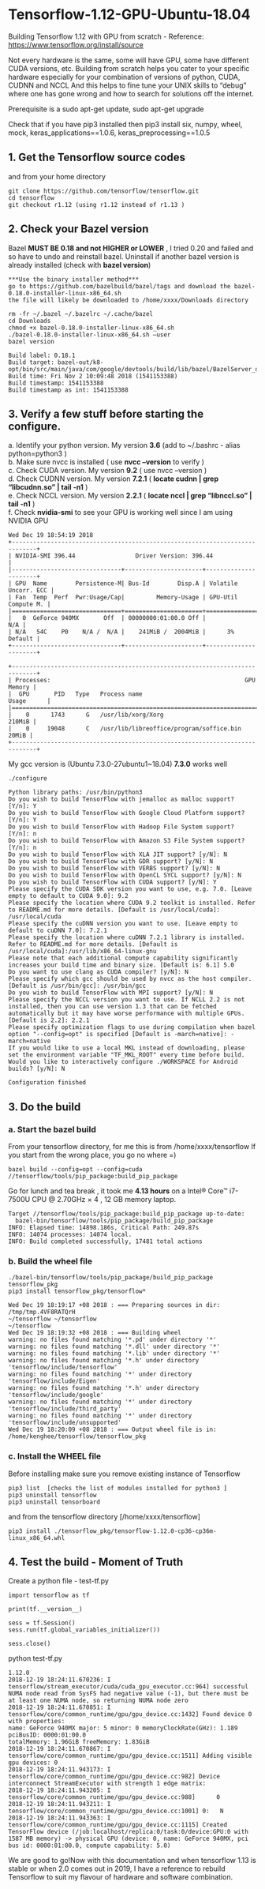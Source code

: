 # Tensorflow-1.12-GPU-Ubuntu-18.04
Building Tensorflow 1.12 with GPU from scratch - Reference: https://www.tensorflow.org/install/source

Not every hardware is the same, some will have GPU, some have different CUDA versions, etc.  Building from scratch helps you cater to your specific hardware especially for your combination of versions of python, CUDA, CUDNN and NCCL   And this helps to fine tune your UNIX skills to “debug” where one has gone wrong and how to search for solutions off the internet. 

Prerequisite is a sudo apt-get update, sudo apt-get upgrade 

Check that if you have pip3 installed
then pip3 install six, numpy, wheel, mock, keras_applications==1.0.6, keras_preprocessing==1.0.5

## 1.  Get the Tensorflow source codes

and from your home directory
```
git clone https://github.com/tensorflow/tensorflow.git  
cd tensorflow
git checkout r1.12 (using r1.12 instead of r1.13 )
```
## 2.  Check your Bazel version

Bazel **MUST BE 0.18 and not HIGHER or LOWER** , I tried 0.20 and failed and so have to undo and reinstall bazel.
Uninstall if another bazel version is already installed (check with **bazel version**)
```
***Use the binary installer method***
go to https://github.com/bazelbuild/bazel/tags and download the bazel-0.18.0-installer-linux-x86_64.sh
the file will likely be downloaded to /home/xxxx/Downloads directory
```

```bazel shutdown
rm -fr ~/.bazel ~/.bazelrc ~/.cache/bazel
cd Downloads
chmod +x bazel-0.18.0-installer-linux-x86_64.sh
./bazel-0.18.0-installer-linux-x86_64.sh –user
bazel version  
```
```
Build label: 0.18.1
Build target: bazel-out/k8-opt/bin/src/main/java/com/google/devtools/build/lib/bazel/BazelServer_deploy.jar
Build time: Fri Nov 2 10:09:48 2018 (1541153388)
Build timestamp: 1541153388
Build timestamp as int: 1541153388
```

## 3.  Verify a few stuff before starting the configure.

a. Identify your python version. My version **3.6** (add to ~/.bashrc - alias python=python3 )  
b. Make sure nvcc is installed ( use **nvcc –version** to verify )  
c. Check CUDA version. My version **9.2**  ( use nvcc –version )  
d. Check CUDNN version.  My version **7.2.1** ( **locate cudnn | grep “libcudnn.so” | tail -n1** )   
e. Check NCCL version.  My version **2.2.1** ( **locate nccl | grep “libnccl.so” | tail -n1** )  
f. Check **nvidia-smi** to see your GPU is working well since I am using NVIDIA GPU 
```
Wed Dec 19 18:54:19 2018       
+-----------------------------------------------------------------------------+
| NVIDIA-SMI 396.44                 Driver Version: 396.44                    |
|-------------------------------+----------------------+----------------------+
| GPU  Name        Persistence-M| Bus-Id        Disp.A | Volatile Uncorr. ECC |
| Fan  Temp  Perf  Pwr:Usage/Cap|         Memory-Usage | GPU-Util  Compute M. |
|===============================+======================+======================|
|   0  GeForce 940MX       Off  | 00000000:01:00.0 Off |                  N/A |
| N/A   54C    P0    N/A /  N/A |    241MiB /  2004MiB |      3%      Default |
+-------------------------------+----------------------+----------------------+
                                                                               
+-----------------------------------------------------------------------------+
| Processes:                                                       GPU Memory |
|  GPU       PID   Type   Process name                             Usage      |
|=============================================================================|
|    0      1743      G   /usr/lib/xorg/Xorg                           210MiB |
|    0     19048      C   /usr/lib/libreoffice/program/soffice.bin      20MiB |
+-----------------------------------------------------------------------------+
```
My gcc version is (Ubuntu 7.3.0-27ubuntu1~18.04) **7.3.0** works well
```
./configure
```
    Python library paths: /usr/bin/python3
    Do you wish to build TensorFlow with jemalloc as malloc support? [Y/n]: Y
    Do you wish to build TensorFlow with Google Cloud Platform support? [Y/n]: Y
    Do you wish to build TensorFlow with Hadoop File System support? [Y/n]: n
    Do you wish to build TensorFlow with Amazon S3 File System support? [Y/n]: n
    Do you wish to build TensorFlow with XLA JIT support? [y/N]: N
    Do you wish to build TensorFlow with GDR support? [y/N]: N
    Do you wish to build TensorFlow with VERBS support? [y/N]: N
    Do you wish to build TensorFlow with OpenCL SYCL support? [y/N]: N
    Do you wish to build TensorFlow with CUDA support? [y/N]: Y
    Please specify the CUDA SDK version you want to use, e.g. 7.0. [Leave empty to default to CUDA 9.0]: 9.2
    Please specify the location where CUDA 9.2 toolkit is installed. Refer to README.md for more details. [Default is /usr/local/cuda]: /usr/local/cuda
    Please specify the cuDNN version you want to use. [Leave empty to default to cuDNN 7.0]: 7.2.1
    Please specify the location where cuDNN 7.2.1 library is installed. Refer to README.md for more details. [Default is /usr/local/cuda]:/usr/lib/x86_64-linux-gnu
    Please note that each additional compute capability significantly increases your build time and binary size. [Default is: 6.1] 5.0
    Do you want to use clang as CUDA compiler? [y/N]: N
    Please specify which gcc should be used by nvcc as the host compiler. [Default is /usr/bin/gcc]: /usr/bin/gcc
    Do you wish to build TensorFlow with MPI support? [y/N]: N
    Please specify the NCCL version you want to use. If NCLL 2.2 is not installed, then you can use version 1.3 that can be fetched automatically but it may have worse performance with multiple GPUs. [Default is 2.2]: 2.2.1
    Please specify optimization flags to use during compilation when bazel option "--config=opt" is specified [Default is -march=native]: -march=native
    If you would like to use a local MKL instead of downloading, please set the environment variable "TF_MKL_ROOT" every time before build.
    Would you like to interactively configure ./WORKSPACE for Android builds? [y/N]: N

    Configuration finished 


## 3.  Do the build 

### a.   Start the bazel build 

From your tensorflow directory, for me this is from /home/xxxx/tensorflow
If you start from the wrong place, you go no where =)
```
bazel build --config=opt --config=cuda //tensorflow/tools/pip_package:build_pip_package
```
Go for lunch and tea break , it took me **4.13 hours** on a Intel® Core™ i7-7500U CPU @ 2.70GHz × 4 , 12 GB memory laptop.
```
Target //tensorflow/tools/pip_package:build_pip_package up-to-date:
  bazel-bin/tensorflow/tools/pip_package/build_pip_package
INFO: Elapsed time: 14898.186s, Critical Path: 249.87s
INFO: 14074 processes: 14074 local.
INFO: Build completed successfully, 17481 total actions
```
### b.  Build the wheel file
```
./bazel-bin/tensorflow/tools/pip_package/build_pip_package tensorflow_pkg
pip3 install tensorflow_pkg/tensorflow*
```
```
Wed Dec 19 18:19:17 +08 2018 : === Preparing sources in dir: /tmp/tmp.4VF8RATQrH
~/tensorflow ~/tensorflow
~/tensorflow
Wed Dec 19 18:19:32 +08 2018 : === Building wheel
warning: no files found matching '*.pd' under directory '*'
warning: no files found matching '*.dll' under directory '*'
warning: no files found matching '*.lib' under directory '*'
warning: no files found matching '*.h' under directory 'tensorflow/include/tensorflow'
warning: no files found matching '*' under directory 'tensorflow/include/Eigen'
warning: no files found matching '*.h' under directory 'tensorflow/include/google'
warning: no files found matching '*' under directory 'tensorflow/include/third_party'
warning: no files found matching '*' under directory 'tensorflow/include/unsupported'
Wed Dec 19 18:20:09 +08 2018 : === Output wheel file is in: /home/kenghee/tensorflow/tensorflow_pkg
```
### c.  Install the WHEEL file

Before installing make sure you remove existing instance of Tensorflow 
```
pip3 list  [checks the list of modules installed for python3 ]
pip3 uninstall tensorflow
pip3 uninstall tensorboard
```
and from the tensorflow directory [/home/xxxx/tensorflow]
```
pip3 install ./tensorflow_pkg/tensorflow-1.12.0-cp36-cp36m-linux_x86_64.whl
```
## 4. Test the build - Moment of Truth

Create a python file - test-tf.py
```
import tensorflow as tf

print(tf.__version__)

sess = tf.Session()
sess.run(tf.global_variables_initializer())

sess.close()
```
python test-tf.py
```
1.12.0
2018-12-19 18:24:11.670236: I tensorflow/stream_executor/cuda/cuda_gpu_executor.cc:964] successful NUMA node read from SysFS had negative value (-1), but there must be at least one NUMA node, so returning NUMA node zero
2018-12-19 18:24:11.670851: I tensorflow/core/common_runtime/gpu/gpu_device.cc:1432] Found device 0 with properties: 
name: GeForce 940MX major: 5 minor: 0 memoryClockRate(GHz): 1.189
pciBusID: 0000:01:00.0
totalMemory: 1.96GiB freeMemory: 1.83GiB
2018-12-19 18:24:11.670867: I tensorflow/core/common_runtime/gpu/gpu_device.cc:1511] Adding visible gpu devices: 0
2018-12-19 18:24:11.943173: I tensorflow/core/common_runtime/gpu/gpu_device.cc:982] Device interconnect StreamExecutor with strength 1 edge matrix:
2018-12-19 18:24:11.943205: I tensorflow/core/common_runtime/gpu/gpu_device.cc:988]      0 
2018-12-19 18:24:11.943211: I tensorflow/core/common_runtime/gpu/gpu_device.cc:1001] 0:   N 
2018-12-19 18:24:11.943363: I tensorflow/core/common_runtime/gpu/gpu_device.cc:1115] Created TensorFlow device (/job:localhost/replica:0/task:0/device:GPU:0 with 1587 MB memory) -> physical GPU (device: 0, name: GeForce 940MX, pci bus id: 0000:01:00.0, compute capability: 5.0)
```
We are good to go!Now with this documentation and when tensorflow 1.13 is stable or when 2.0 comes out in 2019, I have a reference to rebuild Tensorflow to suit my flavour of hardware and software combination. 
